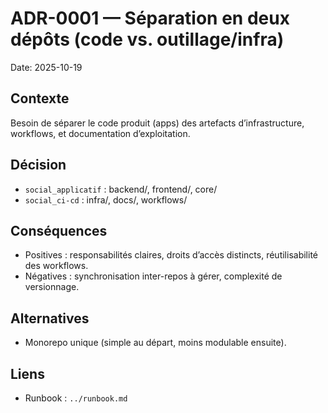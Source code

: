 # ADR-0001 — Séparation en deux dépôts (code vs. outillage/infra)
Date: 2025-10-19

## Contexte
Besoin de séparer le code produit (apps) des artefacts d’infrastructure, workflows, et documentation d’exploitation.

## Décision
- `social_applicatif` : backend/, frontend/, core/
- `social_ci-cd` : infra/, docs/, workflows/

## Conséquences
- Positives : responsabilités claires, droits d’accès distincts, réutilisabilité des workflows.
- Négatives : synchronisation inter-repos à gérer, complexité de versionnage.

## Alternatives
- Monorepo unique (simple au départ, moins modulable ensuite).

## Liens
- Runbook : `../runbook.md`
